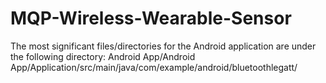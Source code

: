# MQP-Wireless-Wearable-Sensor

The most significant files/directories for the Android application are under the following directory: Android App/Android App/Application/src/main/java/com/example/android/bluetoothlegatt/
